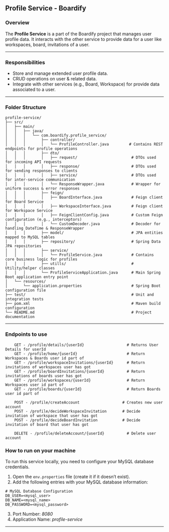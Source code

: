 ## Profile Service - Boardify

### Overview

The **Profile Service** is a part of the Boardify project that manages user profile data. It interacts with the other service to provide data for a user like workspaces, board, invitations of a user.

---

### Responsibilities

- Store and manage extended user profile data.
- CRUD operations on user & related data.
- Integrate with other services (e.g., Board, Workspace) for provide data associated to a user.

---

### Folder Structure
```text
profile-service/
├── src/
│   ├── main/
│   │   ├── java/
│   │   │   └── com.boardify.profile_service/
│   │   │       ├── controller/
│   │   │       │   └── ProfileController.java         # Contains REST endpoints for profile operations
│   │   │       ├── dto/
│   │   │       │   ├── request/                        # DTOs used for incoming API requests
│   │   │       │   ├── response/                       # DTOs used for sending responses to clients
│   │   │       │   ├── service/                        # DTOs used for inter-service communication
│   │   │       │   └── ResponseWrapper.java            # Wrapper for uniform success & error responses
│   │   │       ├── feign/
│   │   │       │   ├── BoardInterface.java             # Feign client for Board Service
│   │   │       │   ├── WorkspaceInterface.java         # Feign client for Workspace Service
│   │   │       │   ├── FeignClientConfig.java          # Custom Feign configuration (e.g., interceptors)
│   │   │       │   └── CustomDecoder.java              # Decoder for handling DateTime & ResponseWrapper
│   │   │       ├── model/                              # JPA entities mapped to MySQL tables
│   │   │       ├── repository/                         # Spring Data JPA repositories
│   │   │       ├── service/
│   │   │       │   └── ProfileService.java             # Contains core business logic for profiles
│   │   │       ├── utills/                             # Utility/helper classes 
│   │   │       └── ProfileServiceApplication.java      # Main Spring Boot application entry point
│   └── resources/
│       └── application.properties                      # Spring Boot configuration file
├── test/                                               # Unit and integration tests
├── pom.xml                                             # Maven build configuration
└── README.md                                           # Project documentation

```

---

### Endpoints to use
```text
    GET - /profile/details/{userId}                   # Returns User Details for userId
    GET - /profile/home/{userId}                      # Return Workspaces & Boards user id part of
    GET - /profile/workspaceInvitations/{userId}      # Return invitations of workspaces user has got
    GET - /profile/boardInvitations/{userId}          # Return invitations of boards user has got
    GET - /profile/workspaces/{userId}                # Return Workspaces user id part of
    GET - /profile/boards/{userId}                    # Return Boards user id part of
    
    POST - /profile/createAccount                   # Creates new user account
    POST - /profile/decideWorkspaceInvitation       # Decide invitation of workspace that user has got
    POST - /profile/decideBoardInvitation           # Decide invitation of board that user has got
    
    DELETE - /profile/deleteAccount/{userId}          # Delete user account
```

### How to run on your machine

To run this service locally, you need to configure your MySQL database credentials.

1. Open the `env.properties` file (create it if it doesn’t exist).
2. Add the following entries with your MySQL database information:

```properties
# MySQL Database Configuration
DB_USER=<mysql_user>
DB_NAME=<mysql_name>
DB_PASSWORD=<mysql_password>
```

3. Port Number: _8080_
4. Application Name: _profile-service_

---